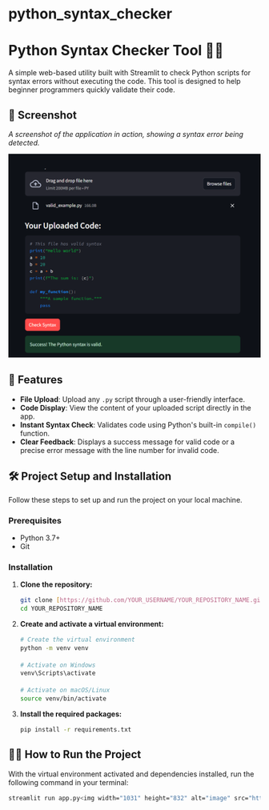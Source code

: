 # python_syntax_checker
# Python Syntax Checker Tool 🐍✅

A simple web-based utility built with Streamlit to check Python scripts for syntax errors without executing the code. This tool is designed to help beginner programmers quickly validate their code.

## 📸 Screenshot

*A screenshot of the application in action, showing a syntax error being detected.*

![App Screenshot](screenshot.png)

## 🚀 Features

-   **File Upload**: Upload any `.py` script through a user-friendly interface.
-   **Code Display**: View the content of your uploaded script directly in the app.
-   **Instant Syntax Check**: Validates code using Python's built-in `compile()` function.
-   **Clear Feedback**: Displays a success message for valid code or a precise error message with the line number for invalid code.

## 🛠️ Project Setup and Installation

Follow these steps to set up and run the project on your local machine.

### Prerequisites

-   Python 3.7+
-   Git

### Installation

1.  **Clone the repository:**
    ```bash
    git clone [https://github.com/YOUR_USERNAME/YOUR_REPOSITORY_NAME.git](https://github.com/YOUR_USERNAME/YOUR_REPOSITORY_NAME.git)
    cd YOUR_REPOSITORY_NAME
    ```

2.  **Create and activate a virtual environment:**
    ```bash
    # Create the virtual environment
    python -m venv venv

    # Activate on Windows
    venv\Scripts\activate

    # Activate on macOS/Linux
    source venv/bin/activate
    ```

3.  **Install the required packages:**
    ```bash
    pip install -r requirements.txt
    ```

## 🏃‍♀️ How to Run the Project

With the virtual environment activated and dependencies installed, run the following command in your terminal:

```bash
streamlit run app.py<img width="1031" height="832" alt="image" src="https://github.com/user-attachments/assets/942f376a-f285-4891-93c9-ad526175d687" />
